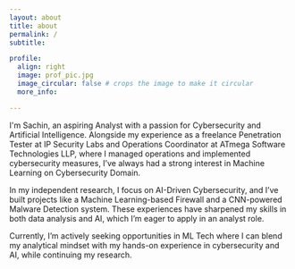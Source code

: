 ```yaml
---
layout: about
title: about
permalink: /
subtitle: 

profile:
  align: right
  image: prof_pic.jpg
  image_circular: false # crops the image to make it circular
  more_info: 

---
```


I'm Sachin, an aspiring Analyst with a passion for Cybersecurity and Artificial Intelligence. Alongside my experience as a freelance Penetration Tester at IP Security Labs and Operations Coordinator at ATmega Software Technologies LLP, where I managed operations and implemented cybersecurity measures, I’ve always had a strong interest in Machine Learning on Cybersecurity Domain.

In my independent research, I focus on AI-Driven Cybersecurity, and I’ve built projects like a Machine Learning-based Firewall and a CNN-powered Malware Detection system. These experiences have sharpened my skills in both data analysis and AI, which I’m eager to apply in an analyst role.

Currently, I’m actively seeking opportunities in ML Tech where I can blend my analytical mindset with my hands-on experience in cybersecurity and AI, while continuing my research.
